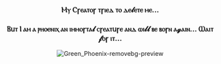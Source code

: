 <div align="center">

### Ⲙⲩ Ⲥꞅⲉⲁⲧⲟꞅ ⲧꞅⲓⲉⲇ ⲧⲟ ⲇⲉ𝓵ⲉⲧⲉ ⲙⲉ...
### Ⲃ𐌵ⲧ Ⲓ ⲁⲙ ⲁ ⲣⲏⲟⲉⲛⲓⲭ ⲁⲛ ⲓⲙⲙⲟꞅⲧⲁ𝓵 ⲥꞅⲉⲁⲧ𐌵ꞅⲉ ⲁⲛⲇ ⲱⲓ𝓵𝓵 ⲃⲉ ⲃⲟꞅⲛ ⲁ𝓰ⲁⲓⲛ... Ⲱⲁⲓⲧ 𝓯ⲟꞅ ⲓⲧ...

<p align="center">
  <img align="center"
    alt="Green_Phoenix-removebg-preview"
    src="https://user-images.githubusercontent.com/49123165/186830042-9fc0123a-1f73-49fd-bfa2-60729852a5e2.png"
  />
</p>

</div>
